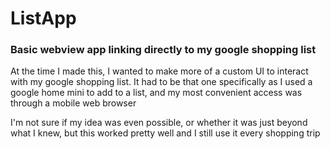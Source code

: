 # ListApp
### Basic webview app linking directly to my google shopping list

At the time I made this, I wanted to make more of a custom UI to interact with my google shopping list.
It had to be that one specifically as I used a google home mini to add to a list, and my most convenient access was through a 
mobile web browser

I'm not sure if my idea was even possible, or whether it was just beyond what I knew, but this worked pretty well and I still use it every shopping trip

